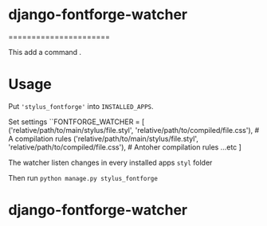 # django-fontforge-watcher
======================

This add a command .

Usage
=====

Put ``'stylus_fontforge'`` into ``INSTALLED_APPS``.

Set settings ``FONTFORGE_WATCHER = [
    ('relative/path/to/main/stylus/file.styl', 'relative/path/to/compiled/file.css'), # A compilation rules
    ('relative/path/to/main/stylus/file.styl', 'relative/path/to/compiled/file.css'), # Antoher compilation rules
    ...etc
]

The watcher listen changes in every installed apps ``styl`` folder

Then run ``python manage.py stylus_fontforge``




# django-fontforge-watcher
